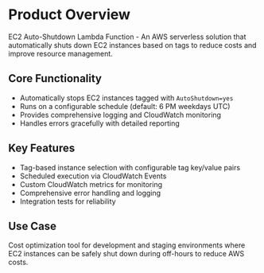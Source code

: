 # Product Overview

EC2 Auto-Shutdown Lambda Function - An AWS serverless solution that automatically shuts down EC2 instances based on tags to reduce costs and improve resource management.

## Core Functionality
- Automatically stops EC2 instances tagged with `AutoShutdown=yes`
- Runs on a configurable schedule (default: 6 PM weekdays UTC)
- Provides comprehensive logging and CloudWatch monitoring
- Handles errors gracefully with detailed reporting

## Key Features
- Tag-based instance selection with configurable tag key/value pairs
- Scheduled execution via CloudWatch Events
- Custom CloudWatch metrics for monitoring
- Comprehensive error handling and logging
- Integration tests for reliability

## Use Case
Cost optimization tool for development and staging environments where EC2 instances can be safely shut down during off-hours to reduce AWS costs.
